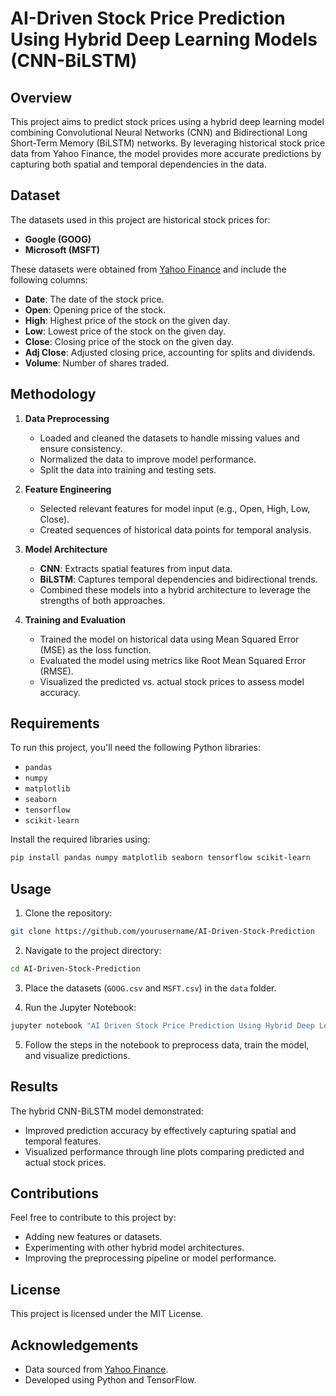 # AI-Driven Stock Price Prediction Using Hybrid Deep Learning Models (CNN-BiLSTM)

## Overview
This project aims to predict stock prices using a hybrid deep learning model combining Convolutional Neural Networks (CNN) and Bidirectional Long Short-Term Memory (BiLSTM) networks. By leveraging historical stock price data from Yahoo Finance, the model provides more accurate predictions by capturing both spatial and temporal dependencies in the data.

## Dataset
The datasets used in this project are historical stock prices for:
- **Google (GOOG)**
- **Microsoft (MSFT)**

These datasets were obtained from [Yahoo Finance](https://finance.yahoo.com/) and include the following columns:
- **Date**: The date of the stock price.
- **Open**: Opening price of the stock.
- **High**: Highest price of the stock on the given day.
- **Low**: Lowest price of the stock on the given day.
- **Close**: Closing price of the stock on the given day.
- **Adj Close**: Adjusted closing price, accounting for splits and dividends.
- **Volume**: Number of shares traded.

## Methodology
1. **Data Preprocessing**
   - Loaded and cleaned the datasets to handle missing values and ensure consistency.
   - Normalized the data to improve model performance.
   - Split the data into training and testing sets.

2. **Feature Engineering**
   - Selected relevant features for model input (e.g., Open, High, Low, Close).
   - Created sequences of historical data points for temporal analysis.

3. **Model Architecture**
   - **CNN**: Extracts spatial features from input data.
   - **BiLSTM**: Captures temporal dependencies and bidirectional trends.
   - Combined these models into a hybrid architecture to leverage the strengths of both approaches.

4. **Training and Evaluation**
   - Trained the model on historical data using Mean Squared Error (MSE) as the loss function.
   - Evaluated the model using metrics like Root Mean Squared Error (RMSE).
   - Visualized the predicted vs. actual stock prices to assess model accuracy.

## Requirements
To run this project, you'll need the following Python libraries:
- `pandas`
- `numpy`
- `matplotlib`
- `seaborn`
- `tensorflow`
- `scikit-learn`

Install the required libraries using:
```bash
pip install pandas numpy matplotlib seaborn tensorflow scikit-learn
```

## Usage
1. Clone the repository:
```bash
git clone https://github.com/yourusername/AI-Driven-Stock-Prediction
```

2. Navigate to the project directory:
```bash
cd AI-Driven-Stock-Prediction
```

3. Place the datasets (`GOOG.csv` and `MSFT.csv`) in the `data` folder.

4. Run the Jupyter Notebook:
```bash
jupyter notebook "AI Driven Stock Price Prediction Using Hybrid Deep Learning Models (CNN-BiLSTM).ipynb"
```

5. Follow the steps in the notebook to preprocess data, train the model, and visualize predictions.

## Results
The hybrid CNN-BiLSTM model demonstrated:
- Improved prediction accuracy by effectively capturing spatial and temporal features.
- Visualized performance through line plots comparing predicted and actual stock prices.

## Contributions
Feel free to contribute to this project by:
- Adding new features or datasets.
- Experimenting with other hybrid model architectures.
- Improving the preprocessing pipeline or model performance.

## License
This project is licensed under the MIT License.

## Acknowledgements
- Data sourced from [Yahoo Finance](https://finance.yahoo.com/).
- Developed using Python and TensorFlow.


